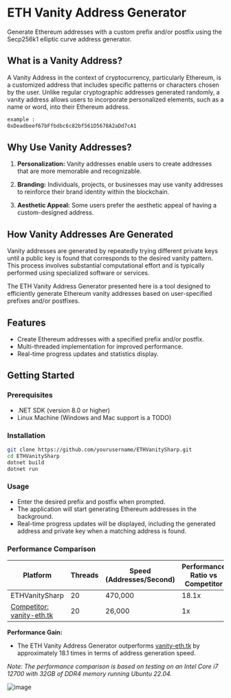 # ETH Vanity Address Generator

Generate Ethereum addresses with a custom prefix and/or postfix using the Secp256k1 elliptic curve address generator.

## What is a Vanity Address?

A Vanity Address in the context of cryptocurrency, particularly Ethereum, is a customized address that includes specific patterns or characters chosen by the user. Unlike regular cryptographic addresses generated randomly, a vanity address allows users to incorporate personalized elements, such as a name or word, into their Ethereum address.
``` bash
example : 
0xDeadbeef67bFfbdbc6c82bf561D5678A2aDd7cA1
```

## Why Use Vanity Addresses?

1. **Personalization:** Vanity addresses enable users to create addresses that are more memorable and recognizable.

2. **Branding:** Individuals, projects, or businesses may use vanity addresses to reinforce their brand identity within the blockchain.

3. **Aesthetic Appeal:** Some users prefer the aesthetic appeal of having a custom-designed address.

## How Vanity Addresses Are Generated

Vanity addresses are generated by repeatedly trying different private keys until a public key is found that corresponds to the desired vanity pattern. This process involves substantial computational effort and is typically performed using specialized software or services.

The ETH Vanity Address Generator presented here is a tool designed to efficiently generate Ethereum vanity addresses based on user-specified prefixes and/or postfixes.



## Features

- Create Ethereum addresses with a specified prefix and/or postfix.
- Multi-threaded implementation for improved performance.
- Real-time progress updates and statistics display.

## Getting Started

### Prerequisites

- .NET SDK (version 8.0 or higher)
- Linux Machine (Windows and Mac support is a TODO)

### Installation

```bash
git clone https://github.com/yourusername/ETHVanitySharp.git
cd ETHVanitySharp
dotnet build
dotnet run
```

### Usage
- Enter the desired prefix and postfix when prompted.
- The application will start generating Ethereum addresses in the background.
- Real-time progress updates will be displayed, including the generated address and private key when a matching address is found.

  
### Performance Comparison

| Platform                        | Threads | Speed (Addresses/Second) | Performance Ratio vs Competitor |
|---------------------------------|---------|---------------------------|--------------------------------|
| ETHVanitySharp    | 20      | 470,000                   | 18.1x                          |
| [Competitor: vanity-eth.tk](https://vanity-eth.tk/) | 20      | 26,000                    | 1x                             |

**Performance Gain:**
- The ETH Vanity Address Generator outperforms [vanity-eth.tk](https://vanity-eth.tk/) by approximately 18.1 times in terms of address generation speed.

*Note: The performance comparison is based on testing on an Intel Core i7 12700 with 32GB of DDR4 memory running Ubuntu 22.04.*

![image](https://github.com/Neo-vortex/ETHVanitySharp/assets/40230471/c2e15b5c-f471-4680-a735-b9e9722a19fa)

